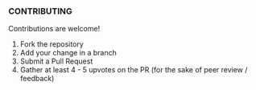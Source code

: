 ### CONTRIBUTING

Contributions are welcome!

1. Fork the repository
2. Add your change in a branch
3. Submit a Pull Request
4. Gather at least 4 - 5 upvotes on the PR (for the sake of peer review / feedback)
